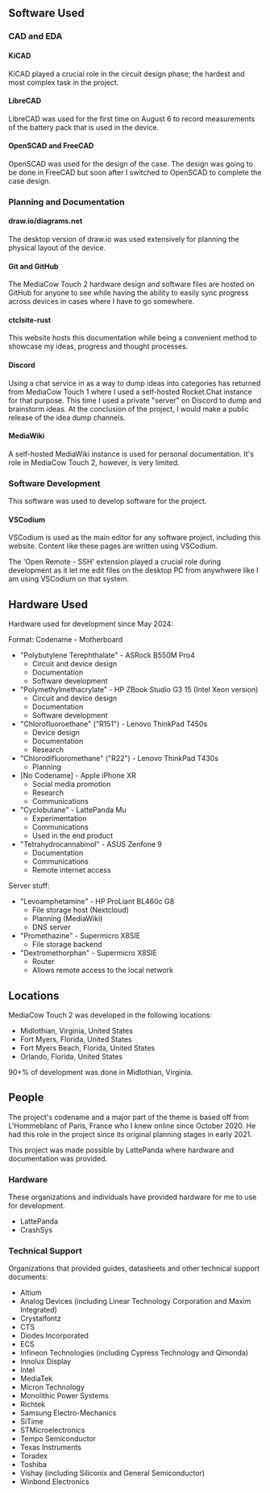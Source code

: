 ## Software Used

### CAD and EDA

#### KiCAD
KiCAD played a crucial role in the circuit design phase; the hardest and most complex task in the project.

#### LibreCAD
LibreCAD was used for the first time on August 6 to record measurements of the battery pack that is used in the device.

#### OpenSCAD and FreeCAD
OpenSCAD was used for the design of the case. The design was going to be done in FreeCAD but soon after I switched to OpenSCAD to complete the case design.

### Planning and Documentation

#### draw.io/diagrams.net
The desktop version of draw.io was used extensively for planning the physical layout of the device.

#### Git and GitHub
The MediaCow Touch 2 hardware design and software files are hosted on GitHub for anyone to see while having the ability to easily sync progress across devices in cases where I have to go somewhere.

#### ctclsite-rust
This website hosts this documentation while being a convenient method to showcase my ideas, progress and thought processes. 

#### Discord
Using a chat service in as a way to dump ideas into categories has returned from MediaCow Touch 1 where I used a self-hosted Rocket.Chat instance for that purpose. This time I used a private "server" on Discord to dump and brainstorm ideas. At the conclusion of the project, I would make a public release of the idea dump channels. 

#### MediaWiki
A self-hosted MediaWiki instance is used for personal documentation. It's role in MediaCow Touch 2, however, is very limited. 

### Software Development
This software was used to develop software for the project.

#### VSCodium
VSCodium is used as the main editor for any software project, including this website. Content like these pages are written using VSCodium.

The 'Open Remote - SSH' extension played a crucial role during development as it let me edit files on the desktop PC from anywhwere like I am using VSCodium on that system.

## Hardware Used
Hardware used for development since May 2024:

Format: Codename - Motherboard

- "Polybutylene Terephthalate" - ASRock B550M Pro4
  - Circuit and device design
  - Documentation
  - Software development
- "Polymethylmethacrylate" - HP ZBook Studio G3 15 (Intel Xeon version)
  - Circuit and device design
  - Documentation
  - Software development
- "Chlorofluoroethane" ("R151") - Lenovo ThinkPad T450s
  - Device design
  - Documentation
  - Research
- "Chlorodifluoromethane" ("R22") - Lenovo ThinkPad T430s
  - Planning
- [No Codename] - Apple iPhone XR
  - Social media promotion
  - Research
  - Communications
- "Cyclobutane" - LattePanda Mu
  - Experimentation
  - Communications
  - Used in the end product
- "Tetrahydrocannabinol" - ASUS Zenfone 9
  - Documentation
  - Communications
  - Remote internet access

Server stuff:

- "Levoamphetamine" - HP ProLiant BL460c G8
  - File storage host (Nextcloud)
  - Planning (MediaWiki)
  - DNS server
- "Promethazine" - Supermicro X8SIE
  - File storage backend
- "Dextromethorphan" - Supermicro X8SIE
  - Router
  - Allows remote access to the local network

## Locations

MediaCow Touch 2 was developed in the following locations:

- Midlothian, Virginia, United States
- Fort Myers, Florida, United States
- Fort Myers Beach, Florida, United States
- Orlando, Florida, United States

90+% of development was done in Midlothian, Virginia.

## People 
The project's codename and a major part of the theme is based off from L'Hommeblanc of Paris, France who I knew online since October 2020. He had this role in the project since its original planning stages in early 2021.

This project was made possible by LattePanda where hardware and documentation was provided.

### Hardware
These organizations and individuals have provided hardware for me to use for development.

- LattePanda
- CrashSys

### Technical Support

Organizations that provided guides, datasheets and other technical support documents:
- Altium
- Analog Devices (including Linear Technology Corporation and Maxim Integrated)
- Crystalfontz
- CTS
- Diodes Incorporated
- ECS
- Infineon Technologies (including Cypress Technology and Qimonda)
- Innolux Display
- Intel
- MediaTek
- Micron Technology
- Monolithic Power Systems
- Richtek
- Samsung Electro-Mechanics
- SiTime
- STMicroelectronics
- Tempo Semiconductor
- Texas Instruments
- Toradex
- Toshiba
- Vishay (including Siliconix and General Semiconductor)
- Winbond Electronics

